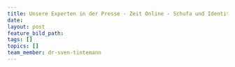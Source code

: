 ```yaml
---
title: Unsere Experten in der Presse - Zeit Online - Schufa und Identitätsdiebstahl
date:
layout: post
feature_bild_path:
tags: []
topics: []
team_member: dr-sven-tintemann
---
```

